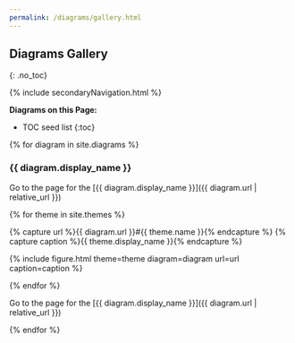 ```yaml
---
permalink: /diagrams/gallery.html
---
```

## Diagrams Gallery
{: .no_toc}

{% include secondaryNavigation.html %}

**Diagrams on this Page:**

* TOC seed list
{:toc}

{% for diagram in site.diagrams %}

### {{ diagram.display_name }}

Go to the page for the [{{ diagram.display_name }}]({{ diagram.url | relative_url }})

<div class="image-gallery">

{% for theme in site.themes %}

{% capture url %}{{ diagram.url }}#{{ theme.name }}{% endcapture %}
{% capture caption %}{{ theme.display_name }}{% endcapture %}

{% include figure.html theme=theme diagram=diagram url=url caption=caption %}

{% endfor %}

</div>

Go to the page for the [{{ diagram.display_name }}]({{ diagram.url | relative_url }})

{% endfor %}
